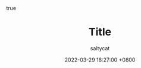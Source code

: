 ---
title: Title
author: saltycat
date: 2022-03-29 18:27:00 +0800
categories: []
tags: []
math: true
comments: true
mermaid: true
typora-root-url: ../../sa1tycat.github.io

---